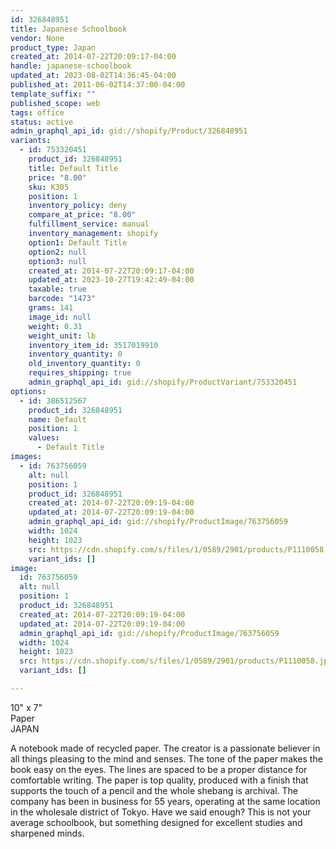 ```yaml
---
id: 326848951
title: Japanese Schoolbook
vendor: None
product_type: Japan
created_at: 2014-07-22T20:09:17-04:00
handle: japanese-schoolbook
updated_at: 2023-08-02T14:36:45-04:00
published_at: 2011-06-02T14:37:00-04:00
template_suffix: ""
published_scope: web
tags: office
status: active
admin_graphql_api_id: gid://shopify/Product/326848951
variants:
  - id: 753320451
    product_id: 326848951
    title: Default Title
    price: "8.00"
    sku: K305
    position: 1
    inventory_policy: deny
    compare_at_price: "8.00"
    fulfillment_service: manual
    inventory_management: shopify
    option1: Default Title
    option2: null
    option3: null
    created_at: 2014-07-22T20:09:17-04:00
    updated_at: 2023-10-27T19:42:49-04:00
    taxable: true
    barcode: "1473"
    grams: 141
    image_id: null
    weight: 0.31
    weight_unit: lb
    inventory_item_id: 3517019910
    inventory_quantity: 0
    old_inventory_quantity: 0
    requires_shipping: true
    admin_graphql_api_id: gid://shopify/ProductVariant/753320451
options:
  - id: 386512567
    product_id: 326848951
    name: Default
    position: 1
    values:
      - Default Title
images:
  - id: 763756059
    alt: null
    position: 1
    product_id: 326848951
    created_at: 2014-07-22T20:09:19-04:00
    updated_at: 2014-07-22T20:09:19-04:00
    admin_graphql_api_id: gid://shopify/ProductImage/763756059
    width: 1024
    height: 1023
    src: https://cdn.shopify.com/s/files/1/0589/2901/products/P1110058.jpeg?v=1406074159
    variant_ids: []
image:
  id: 763756059
  alt: null
  position: 1
  product_id: 326848951
  created_at: 2014-07-22T20:09:19-04:00
  updated_at: 2014-07-22T20:09:19-04:00
  admin_graphql_api_id: gid://shopify/ProductImage/763756059
  width: 1024
  height: 1023
  src: https://cdn.shopify.com/s/files/1/0589/2901/products/P1110058.jpeg?v=1406074159
  variant_ids: []

---
```


10" x 7"  
Paper  
JAPAN

A notebook made of recycled paper. The creator is a passionate believer in all things pleasing to the mind and senses. The tone of the paper makes the book easy on the eyes. The lines are spaced to be a proper distance for comfortable writing. The paper is top quality, produced with a finish that supports the touch of a pencil and the whole shebang is archival. The company has been in business for 55 years, operating at the same location in the wholesale district of Tokyo. Have we said enough? This is not your average schoolbook, but something designed for excellent studies and sharpened minds.